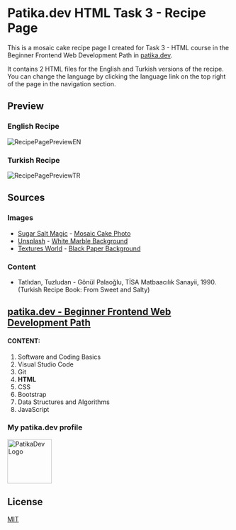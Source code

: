 # Patika.dev HTML Task 3 - Recipe Page

This is a mosaic cake recipe page I created for Task 3 - HTML course in the Beginner Frontend Web Development Path in [patika.dev](https://patika.dev/).

It contains 2 HTML files for the English and Turkish versions of the recipe. You can change the language by clicking the language link on the top right of the page in the navigation section.

## Preview

### English Recipe
![RecipePagePreviewEN](https://lh3.googleusercontent.com/8EWflykIjyWPA0fgT_CqDSSV5wRqa9W95TkddiQ0i9X-gjcYwLdX6a_gmFWLNBR7r3Q2l5ylgV_YvzS4_Ps8ZcannmOvrgd1fWROpHKdvo4zdi1s8NjnPlhNZrLgSzO1wOHLYB143WM=w2400)

### Turkish Recipe
![RecipePagePreviewTR](https://lh3.googleusercontent.com/J0ME8fyrOJZz9aWvZx5l6_lAu08Ju6YYEMGHOsv7pbzcW1VBNSDMXz9je_AI4ZsJIlhRc5K56v8W-2flNsVwQYvzLYj9Sha60Nf9QzWWdsQK4T6Gi5dhu2oi0t9oGH2sGoHYVQnMwog=w2400)

## Sources

### Images

- [Sugar Salt Magic](https://www.sugarsaltmagic.com/) - [Mosaic Cake Photo](https://www.sugarsaltmagic.com/wp-content/uploads/2020/03/No-Bake-Chocolate-Fridge-Cake-FB.jpg)
- [Unsplash](https://unsplash.com/) - [White Marble Background](https://images.unsplash.com/photo-1566041510394-cf7c8fe21800?ixlib=rb-4.0.3&ixid=MnwxMjA3fDB8MHxwaG90by1wYWdlfHx8fGVufDB8fHx8&auto=format&fit=crop&w=774&q=80)
- [Textures World](https://textures.world/) - [Black Paper Background](https://textures.world/wp-content/uploads/2018/10/21-Black-Paper-Different-Texture-Types-A4-Silkweave.jpg)


### Content

- Tatlıdan, Tuzludan - Gönül Palaoğlu, TİSA Matbaacılık Sanayii, 1990. (Turkish Recipe Book: From Sweet and Salty)

## [patika.dev - Beginner Frontend Web Development Path](https://app.patika.dev/paths/baslangic-seviye-frontend-web-development-patikasi)

#### CONTENT:
1. Software and Coding Basics
2. Visual Studio Code
3. Git
4. **HTML**
5. CSS
6. Bootstrap
7. Data Structures and Algorithms
8. JavaScript

### My patika.dev profile

<a href="https://app.patika.dev/hulyamartli"><img src="https://app.patika.dev/staticFiles/newPatikaLogo.svg" width="100" alt="PatikaDev Logo"></a>

## License

[MIT](https://choosealicense.com/licenses/mit/)
